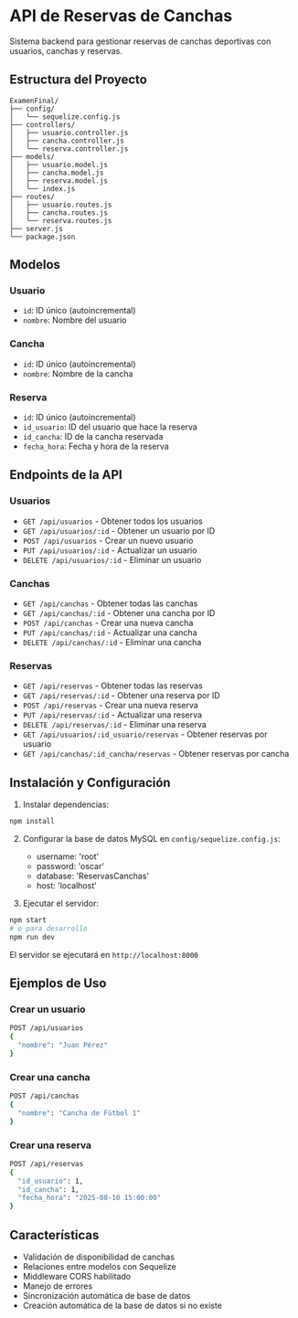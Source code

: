 # API de Reservas de Canchas

Sistema backend para gestionar reservas de canchas deportivas con usuarios, canchas y reservas.

## Estructura del Proyecto

```
ExamenFinal/
├── config/
│   └── sequelize.config.js
├── controllers/
│   ├── usuario.controller.js
│   ├── cancha.controller.js
│   └── reserva.controller.js
├── models/
│   ├── usuario.model.js
│   ├── cancha.model.js
│   ├── reserva.model.js
│   └── index.js
├── routes/
│   ├── usuario.routes.js
│   ├── cancha.routes.js
│   └── reserva.routes.js
├── server.js
└── package.json
```

## Modelos

### Usuario
- `id`: ID único (autoincremental)
- `nombre`: Nombre del usuario

### Cancha
- `id`: ID único (autoincremental)
- `nombre`: Nombre de la cancha

### Reserva
- `id`: ID único (autoincremental)
- `id_usuario`: ID del usuario que hace la reserva
- `id_cancha`: ID de la cancha reservada
- `fecha_hora`: Fecha y hora de la reserva

## Endpoints de la API

### Usuarios
- `GET /api/usuarios` - Obtener todos los usuarios
- `GET /api/usuarios/:id` - Obtener un usuario por ID
- `POST /api/usuarios` - Crear un nuevo usuario
- `PUT /api/usuarios/:id` - Actualizar un usuario
- `DELETE /api/usuarios/:id` - Eliminar un usuario

### Canchas
- `GET /api/canchas` - Obtener todas las canchas
- `GET /api/canchas/:id` - Obtener una cancha por ID
- `POST /api/canchas` - Crear una nueva cancha
- `PUT /api/canchas/:id` - Actualizar una cancha
- `DELETE /api/canchas/:id` - Eliminar una cancha

### Reservas
- `GET /api/reservas` - Obtener todas las reservas
- `GET /api/reservas/:id` - Obtener una reserva por ID
- `POST /api/reservas` - Crear una nueva reserva
- `PUT /api/reservas/:id` - Actualizar una reserva
- `DELETE /api/reservas/:id` - Eliminar una reserva
- `GET /api/usuarios/:id_usuario/reservas` - Obtener reservas por usuario
- `GET /api/canchas/:id_cancha/reservas` - Obtener reservas por cancha

## Instalación y Configuración

1. Instalar dependencias:
```bash
npm install
```

2. Configurar la base de datos MySQL en `config/sequelize.config.js`:
   - username: 'root'
   - password: 'oscar'
   - database: 'ReservasCanchas'
   - host: 'localhost'

3. Ejecutar el servidor:
```bash
npm start
# o para desarrollo
npm run dev
```

El servidor se ejecutará en `http://localhost:8000`

## Ejemplos de Uso

### Crear un usuario
```bash
POST /api/usuarios
{
  "nombre": "Juan Pérez"
}
```

### Crear una cancha
```bash
POST /api/canchas
{
  "nombre": "Cancha de Fútbol 1"
}
```

### Crear una reserva
```bash
POST /api/reservas
{
  "id_usuario": 1,
  "id_cancha": 1,
  "fecha_hora": "2025-08-10 15:00:00"
}
```

## Características

- Validación de disponibilidad de canchas
- Relaciones entre modelos con Sequelize
- Middleware CORS habilitado
- Manejo de errores
- Sincronización automática de base de datos
- Creación automática de la base de datos si no existe
